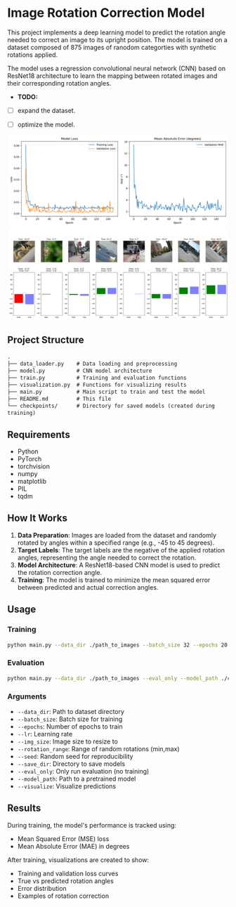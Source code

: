 # Image Rotation Correction Model

This project implements a deep learning model to predict the
rotation angle needed to correct an image to its upright position.
The model is trained on a dataset composed of 875 images of ranodom categorties with synthetic rotations applied.

The model uses a regression convolutional neural network (CNN) based
on ResNet18 architecture to learn the mapping between
rotated images and their corresponding rotation angles.



- **TODO:**

- [ ] expand the dataset.
- [ ] optimize the model.


![Figure 1](samples/Figure_1.png)
![Figure 3](samples/Figure_3.png)



## Project Structure

```
.
├── data_loader.py    # Data loading and preprocessing
├── model.py          # CNN model architecture
├── train.py          # Training and evaluation functions
├── visualization.py  # Functions for visualizing results
├── main.py           # Main script to train and test the model
├── README.md         # This file
└── checkpoints/      # Directory for saved models (created during training)
```

## Requirements

- Python
- PyTorch
- torchvision
- numpy
- matplotlib
- PIL
- tqdm








## How It Works

1. **Data Preparation**: Images are loaded from the dataset and randomly rotated by angles within a specified range (e.g., -45 to 45 degrees).
2. **Target Labels**: The target labels are the negative of the applied rotation angles, representing the angle needed to correct the rotation.
3. **Model Architecture**: A ResNet18-based CNN model is used to predict the rotation correction angle.
4. **Training**: The model is trained to minimize the mean squared error between predicted and actual correction angles.

## Usage

### Training

```bash
python main.py --data_dir ./path_to_images --batch_size 32 --epochs 20 --lr 0.001 --img_size 224 --rotation_range -45,45
```

### Evaluation

```bash
python main.py --data_dir ./path_to_images --eval_only --model_path ./checkpoints/best_model.pth --visualize
```

### Arguments

- `--data_dir`: Path to dataset directory
- `--batch_size`: Batch size for training
- `--epochs`: Number of epochs to train
- `--lr`: Learning rate
- `--img_size`: Image size to resize to
- `--rotation_range`: Range of random rotations (min,max)
- `--seed`: Random seed for reproducibility
- `--save_dir`: Directory to save models
- `--eval_only`: Only run evaluation (no training)
- `--model_path`: Path to a pretrained model
- `--visualize`: Visualize predictions

## Results

During training, the model's performance is tracked using:
- Mean Squared Error (MSE) loss
- Mean Absolute Error (MAE) in degrees

After training, visualizations are created to show:
- Training and validation loss curves
- True vs predicted rotation angles
- Error distribution
- Examples of rotation correction
